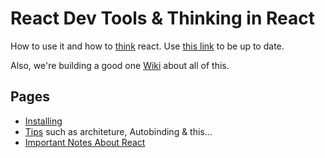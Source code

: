 # React Dev Tools & Thinking in React

How to use it and how to [think](https://facebook.github.io/react/docs/thinking-in-react.html) react. Use [this link](https://facebook.github.io/react/blog/2014/01/02/react-chrome-developer-tools.html) to be up to date.

Also, we're building a good one [Wiki](https://github.com/nncl/react-dev-tools/wiki) about all of this.

## Pages
- [Installing](https://github.com/nncl/react-dev-tools/wiki#installing)
- [Tips](https://github.com/nncl/react-dev-tools/wiki#tips) such as architeture, Autobinding & this...
- [Important Notes About React](https://github.com/nncl/react-dev-tools/wiki#important-notes-about-react)
